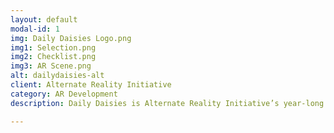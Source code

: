```yaml
---
layout: default
modal-id: 1
img: Daily Daisies Logo.png
img1: Selection.png
img2: Checklist.png
img3: AR Scene.png
alt: dailydaisies-alt
client: Alternate Reality Initiative
category: AR Development
description: Daily Daisies is Alternate Reality Initiative’s year-long project where members developed and designed an augmented reality wellness app. The app aims to promote the user’s wellbeing through a generation of weekly and daily wellness tasks to nurture a collection of augmented reality plants. I guided members to design the user interface and gamification features to improve the wellness app’s user experience and encourage users to take care of their virtual plants often. 

---
```


